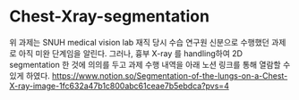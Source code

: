 # Chest-Xray-segmentation
위 과제는 SNUH medical vision lab 재직 당시 수습 연구원 신분으로 수행했던 과제로 아직 미완 단계임을 알린다.
그러나, 흉부 X-ray 를 handling하여 2D segmentation 한 것에 의의를 두고 과제 수행 내역을 아래 노션 링크를 통해 열람할 수 있게 하였다.
https://www.notion.so/Segmentation-of-the-lungs-on-a-Chest-X-ray-image-1fc632a47b1c800abc61ceae7b5ebdca?pvs=4
